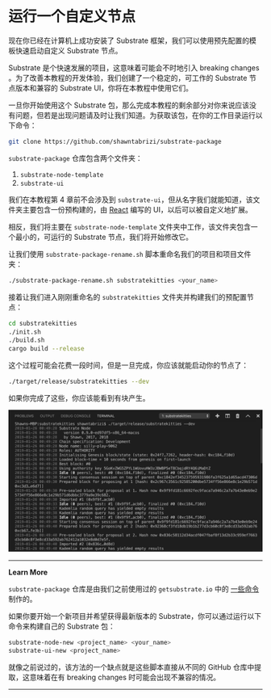# 运行一个自定义节点

现在你已经在计算机上成功安装了 Substrate 框架，我们可以使用预先配置的模板快速启动自定义 Substrate 节点。

Substrate 是个快速发展的项目，这意味着可能会不时地引入 breaking changes 。为了改善本教程的开发体验，我们创建了一个稳定的，可工作的 Substrate 节点版本和兼容的 Substrate UI，你将在本教程中使用它们。

一旦你开始使用这个 Substrate 包，那么完成本教程的剩余部分对你来说应该没有问题，但若是出现问题请及时让我们知道。为获取该包，在你的工作目录运行以下命令：

```bash
git clone https://github.com/shawntabrizi/substrate-package
```

`substrate-package` 仓库包含两个文件夹：

1. `substrate-node-template`
2. `substrate-ui`

我们在本教程第 4 章前不会涉及到 `substrate-ui`，但从名字我们就能知道，该文件夹主要包含一份预构建的，由 [React](https://reactjs.org/) 编写的 UI，以后可以被自定义地扩展。

相反，我们将主要在 `substrate-node-template` 文件夹中工作，该文件夹包含一个最小的，可运行的 Substrate 节点，我们将开始修改它。

让我们使用 `substrate-package-rename.sh` 脚本重命名我们的项目和项目文件夹：

```bash
./substrate-package-rename.sh substratekitties <your_name>
```

接着让我们进入刚刚重命名的 `substratekitties` 文件夹并构建我们的预配置节点：

```bash
cd substratekitties
./init.sh
./build.sh
cargo build --release
```

这个过程可能会花费一段时间，但是一旦完成，你应该就能启动你的节点了：

```bash
./target/release/substratekitties --dev
```

如果你完成了这些，你应该能看到有块产生。

![An image of the node producing new blocks](../../0/assets/building-blocks.png)

---
**Learn More**

`substrate-package` 仓库是由我们之前使用过的 `getsubstrate.io` 中的 [一些命令](https://github.com/paritytech/substrate-up) 制作的。

如果你要开始一个新项目并希望获得最新版本的 Substrate，你可以通过运行以下命令来构建自己的 Substrate 包：

```bash
substrate-node-new <project_name> <your_name>
substrate-ui-new <project_name>
```

就像之前说过的，该方法的一个缺点就是这些脚本直接从不同的 GitHub 仓库中提取，这意味着在有 breaking changes 时可能会出现不兼容的情况。

---
